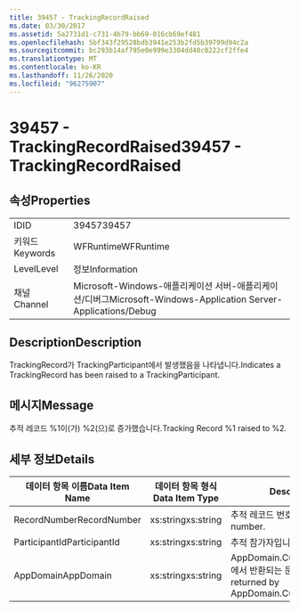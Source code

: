 ```yaml
---
title: 39457 - TrackingRecordRaised
ms.date: 03/30/2017
ms.assetid: 5a2731d1-c731-4b79-bb69-016cb69ef481
ms.openlocfilehash: 5bf343f29528bdb3941e253b2fd5b39799d94c2a
ms.sourcegitcommit: bc293b14af795e0e999e3304dd40c0222cf2ffe4
ms.translationtype: MT
ms.contentlocale: ko-KR
ms.lasthandoff: 11/26/2020
ms.locfileid: "96275907"
---
```

# <a name="39457---trackingrecordraised"></a><span data-ttu-id="7b96a-102">39457 - TrackingRecordRaised</span><span class="sxs-lookup"><span data-stu-id="7b96a-102">39457 - TrackingRecordRaised</span></span>

## <a name="properties"></a><span data-ttu-id="7b96a-103">속성</span><span class="sxs-lookup"><span data-stu-id="7b96a-103">Properties</span></span>  
  
|||  
|-|-|  
|<span data-ttu-id="7b96a-104">ID</span><span class="sxs-lookup"><span data-stu-id="7b96a-104">ID</span></span>|<span data-ttu-id="7b96a-105">39457</span><span class="sxs-lookup"><span data-stu-id="7b96a-105">39457</span></span>|  
|<span data-ttu-id="7b96a-106">키워드</span><span class="sxs-lookup"><span data-stu-id="7b96a-106">Keywords</span></span>|<span data-ttu-id="7b96a-107">WFRuntime</span><span class="sxs-lookup"><span data-stu-id="7b96a-107">WFRuntime</span></span>|  
|<span data-ttu-id="7b96a-108">Level</span><span class="sxs-lookup"><span data-stu-id="7b96a-108">Level</span></span>|<span data-ttu-id="7b96a-109">정보</span><span class="sxs-lookup"><span data-stu-id="7b96a-109">Information</span></span>|  
|<span data-ttu-id="7b96a-110">채널</span><span class="sxs-lookup"><span data-stu-id="7b96a-110">Channel</span></span>|<span data-ttu-id="7b96a-111">Microsoft-Windows-애플리케이션 서버-애플리케이션/디버그</span><span class="sxs-lookup"><span data-stu-id="7b96a-111">Microsoft-Windows-Application Server-Applications/Debug</span></span>|  
  
## <a name="description"></a><span data-ttu-id="7b96a-112">Description</span><span class="sxs-lookup"><span data-stu-id="7b96a-112">Description</span></span>  

 <span data-ttu-id="7b96a-113">TrackingRecord가 TrackingParticipant에서 발생했음을 나타냅니다.</span><span class="sxs-lookup"><span data-stu-id="7b96a-113">Indicates a TrackingRecord has been raised to a TrackingParticipant.</span></span>  
  
## <a name="message"></a><span data-ttu-id="7b96a-114">메시지</span><span class="sxs-lookup"><span data-stu-id="7b96a-114">Message</span></span>  

 <span data-ttu-id="7b96a-115">추적 레코드 %1이(가) %2(으)로 증가했습니다.</span><span class="sxs-lookup"><span data-stu-id="7b96a-115">Tracking Record %1 raised to %2.</span></span>  
  
## <a name="details"></a><span data-ttu-id="7b96a-116">세부 정보</span><span class="sxs-lookup"><span data-stu-id="7b96a-116">Details</span></span>  
  
|<span data-ttu-id="7b96a-117">데이터 항목 이름</span><span class="sxs-lookup"><span data-stu-id="7b96a-117">Data Item Name</span></span>|<span data-ttu-id="7b96a-118">데이터 항목 형식</span><span class="sxs-lookup"><span data-stu-id="7b96a-118">Data Item Type</span></span>|<span data-ttu-id="7b96a-119">Description</span><span class="sxs-lookup"><span data-stu-id="7b96a-119">Description</span></span>|  
|--------------------|--------------------|-----------------|  
|<span data-ttu-id="7b96a-120">RecordNumber</span><span class="sxs-lookup"><span data-stu-id="7b96a-120">RecordNumber</span></span>|<span data-ttu-id="7b96a-121">xs:string</span><span class="sxs-lookup"><span data-stu-id="7b96a-121">xs:string</span></span>|<span data-ttu-id="7b96a-122">추적 레코드 번호입니다.</span><span class="sxs-lookup"><span data-stu-id="7b96a-122">The tracking record number.</span></span>|  
|<span data-ttu-id="7b96a-123">ParticipantId</span><span class="sxs-lookup"><span data-stu-id="7b96a-123">ParticipantId</span></span>|<span data-ttu-id="7b96a-124">xs:string</span><span class="sxs-lookup"><span data-stu-id="7b96a-124">xs:string</span></span>|<span data-ttu-id="7b96a-125">추적 참가자입니다.</span><span class="sxs-lookup"><span data-stu-id="7b96a-125">The tracking participant.</span></span>|  
|<span data-ttu-id="7b96a-126">AppDomain</span><span class="sxs-lookup"><span data-stu-id="7b96a-126">AppDomain</span></span>|<span data-ttu-id="7b96a-127">xs:string</span><span class="sxs-lookup"><span data-stu-id="7b96a-127">xs:string</span></span>|<span data-ttu-id="7b96a-128">AppDomain.CurrentDomain.FriendlyName에서 반환되는 문자열입니다.</span><span class="sxs-lookup"><span data-stu-id="7b96a-128">The string returned by AppDomain.CurrentDomain.FriendlyName.</span></span>|
